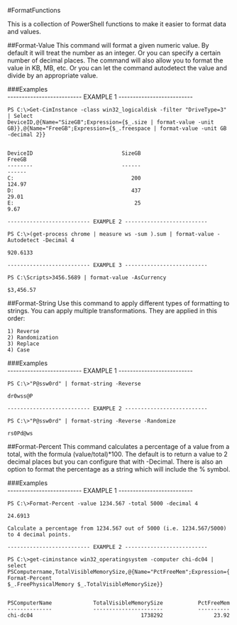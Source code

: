 ﻿#FormatFunctions

This is a collection of PowerShell functions to make it easier to format data and values.

##Format-Value
This command will format a given numeric value. By default it will treat the number as an integer. Or you can specify a certain number of decimal places. The command will also allow you to format the value in KB, MB, etc. Or you can let the command autodetect the value and divide by an appropriate value.

###Examples    
    -------------------------- EXAMPLE 1 --------------------------
    
    PS C:\>Get-CimInstance -class win32_logicaldisk -filter "DriveType=3" | Select 
    DeviceID,@{Name="SizeGB";Expression={$_.size | format-value -unit 
    GB}},@{Name="FreeGB";Expression={$_.freespace | format-value -unit GB -decimal 2}}
    
    
    DeviceID                            SizeGB                                      FreeGB
    --------                            ------                                      ------
    C:                                     200                                      124.97
    D:                                     437                                       29.01
    E:                                      25                                        9.67   
    
    -------------------------- EXAMPLE 2 --------------------------
    
    PS C:\>(get-process chrome | measure ws -sum ).sum | format-value -Autodetect -Decimal 4
    
    920.6133
        
    -------------------------- EXAMPLE 3 --------------------------
    
    PS C:\Scripts>3456.5689 | format-value -AsCurrency
    
    $3,456.57
    
##Format-String
Use this command to apply different types of formatting to strings. You can apply multiple transformations. 
They are applied in this order:
    
    1) Reverse
    2) Randomization
    3) Replace
    4) Case

###Examples   
    -------------------------- EXAMPLE 1 --------------------------
    
    PS C:\>"P@ssw0rd" | format-string -Reverse
       
    dr0wss@P 
    
    -------------------------- EXAMPLE 2 --------------------------
    
    PS C:\>"P@ssw0rd" | format-string -Reverse -Randomize
       
    rs0Pd@ws
   
##Format-Percent
This command calculates a percentage of a value from a total, with the formula (value/total)*100. The default is to return a value to 2 decimal places but you can configure that with -Decimal. There is also an option to format the percentage as a string which will include the % symbol.

###Examples  
    -------------------------- EXAMPLE 1 --------------------------
    
    PS C:\>Format-Percent -value 1234.567 -total 5000 -decimal 4   
    
    24.6913
    
    Calculate a percentage from 1234.567 out of 5000 (i.e. 1234.567/5000) to 4 decimal points.
     
    -------------------------- EXAMPLE 2 --------------------------
  
    PS C:\>get-ciminstance win32_operatingsystem -computer chi-dc04 | 
    select PSComputername,TotalVisibleMemorySize,@{Name="PctFreeMem";Expression={ Format-Percent 
    $_.FreePhysicalMemory $_.TotalVisibleMemorySize}}
    
    
    PSComputerName             TotalVisibleMemorySize           PctFreeMem
    --------------             ----------------------           ----------
    chi-dc04                                  1738292                23.92
    
    